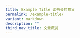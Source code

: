 ```yaml
---
title: Example Title 读书会的意义
permalink: /example-title/
variant: markdown
description: ""
third_nav_title: 文章概览
---
```

